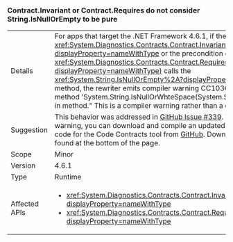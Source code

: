 ### Contract.Invariant or Contract.Requires<TException> do not consider String.IsNullOrEmpty to be pure


|   |   |
|---|---|
|Details|For apps that target the .NET Framework 4.6.1, if the invariant contract for <xref:System.Diagnostics.Contracts.Contract.Invariant%2A?displayProperty=nameWithType> or the precondition contract for <xref:System.Diagnostics.Contracts.Contract.Requires%2A?displayProperty=nameWithType)> calls the <xref:System.String.IsNullOrEmpty%2A?displayProperty=nameWithType> method, the rewriter emits compiler warning CC1036: &quot;Detected call to method 'System.String.IsNullOrWhteSpace(System.String)' without [Pure] in method.&quot; This is a compiler warning rather than a compiler error.|
|Suggestion|This behavior was addressed in [GitHub Issue #339](https://github.com/Microsoft/CodeContracts/issues/339). To eliminate this warning, you can download and compile an updated version of the source code for the Code Contracts tool from [GitHub](https://github.com/Microsoft/CodeContracts/blob/master/README.md). Download information is found at the bottom of the page.|
|Scope|Minor|
|Version|4.6.1|
|Type|Runtime|
|Affected APIs|<ul><li><xref:System.Diagnostics.Contracts.Contract.Invariant(System.Boolean)?displayProperty=nameWithType></li><li><xref:System.Diagnostics.Contracts.Contract.Requires(System.Boolean)?displayProperty=nameWithType></li></ul>|

